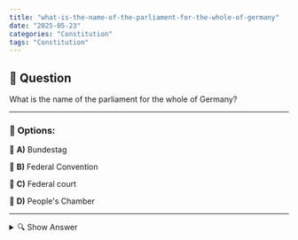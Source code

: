 ```yaml
---
title: "what-is-the-name-of-the-parliament-for-the-whole-of-germany"
date: "2025-05-23"
categories: "Constitution"
tags: "Constitution"
---
```


## 📌 **Question**

What is the name of the parliament for the whole of Germany?



---

### 📝 **Options:**

🔘 **A)** Bundestag

🔘 **B)** Federal Convention

🔘 **C)** Federal court

🔘 **D)** People's Chamber

---

<details>
  <summary>🔍 Show Answer</summary>

  <p>
💡  <b>Correct Answer:</b>  a
  </p>
  <p>
    📖<b>Explanation:</b>
    
  </p>
</details>
